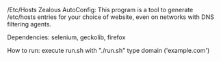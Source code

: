 /Etc/Hosts Zealous AutoConfig:
This program is a tool to generate /etc/hosts entries for your choice of website, even on networks with DNS filtering agents.

Dependencies: selenium, geckolib, firefox

How to run:
execute run.sh with "./run.sh"
type domain ('example.com')

